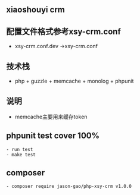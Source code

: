 
## xiaoshouyi crm

	
## 配置文件格式参考xsy-crm.conf
- xsy-crm.conf.dev ->xsy-crm.conf


## 技术栈
- php + guzzle + memcache + monolog + phpunit


## 说明
- memcache主要用来缓存token

	
## phpunit test cover 100%
 	- run test
	- make test
	
## composer
	- composer require jason-gao/php-xsy-crm v1.0.0 	
